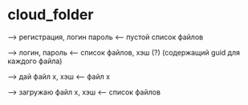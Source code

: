 # cloud_folder

--> регистрация, логин пароль
<-- пустой список файлов

--> логин, пароль
<-- список файлов, хэш (?) (содержащий guid для каждого файла) 

--> дай файл x, хэш
<-- файл х

--> загружаю файл х, хэш
<-- список файлов

